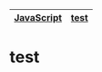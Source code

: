 | [JavaScript](https://github.com/wilf312/test/tree/master) | [test](https://github.com/wilf312/test/tree/test) |
|------------|-------|


# test
